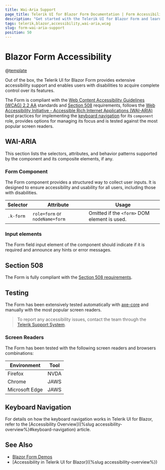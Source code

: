 ```yaml
---
title: Wai-Aria Support
page_title: Telerik UI for Blazor Form Documentation | Form Accessibility
description: "Get started with the Telerik UI for Blazor Form and learn about its accessibility support for WAI-ARIA, Section 508, and WCAG 2.2."
tags: telerik,blazor,accessibility,wai-aria,wcag
slug: form-wai-aria-support 
position: 50 
---
```


# Blazor Form Accessibility

@[template](/_contentTemplates/common/parameters-table-styles.md#table-layout)



Out of the box, the Telerik UI for Blazor Form provides extensive accessibility support and enables users with disabilities to acquire complete control over its features.


The Form is compliant with the [Web Content Accessibility Guidelines (WCAG) 2.2 AA](https://www.w3.org/TR/WCAG22/) standards and [Section 508](https://www.section508.gov/) requirements, follows the [Web Accessibility Initiative - Accessible Rich Internet Applications (WAI-ARIA)](https://www.w3.org/WAI/ARIA/apg/) best practices for implementing the [keyboard navigation](#keyboard-navigation) for its `component` role, provides options for managing its focus and is tested against the most popular screen readers.

## WAI-ARIA


This section lists the selectors, attributes, and behavior patterns supported by the component and its composite elements, if any.

### Form Component


The Form component provides a structured way to collect user inputs. It is designed to ensure accessibility and usability for all users, including those with disabilities.

| Selector | Attribute | Usage |
| -------- | --------- | ----- |
| `.k-form` | `role=form` or `nodeName=form` | Omitted if the `<form>` DOM element is used. |

### Input elements


The Form field input element of the component should indicate if it is required and announce any hints or error messages.

## Section 508


The Form is fully compliant with the [Section 508 requirements](http://www.section508.gov/).

## Testing


The Form has been extensively tested automatically with [axe-core](https://github.com/dequelabs/axe-core) and manually with the most popular screen readers.

> To report any accessibility issues, contact the team through the [Telerik Support System](https://www.telerik.com/account/support-center).

### Screen Readers


The Form has been tested with the following screen readers and browsers combinations:

| Environment | Tool |
| ----------- | ---- |
| Firefox | NVDA |
| Chrome | JAWS |
| Microsoft Edge | JAWS |



## Keyboard Navigation

For details on how the keyboard navigation works in Telerik UI for Blazor, refer to the [Accessibility Overview]({%slug accessibility-overview%}#keyboard-navigation) article.

## See Also

* [Blazor Form Demos](https://demos.telerik.com/blazor-ui/form/overview)
* [Accessibility in Telerik UI for Blazor]({%slug accessibility-overview%})